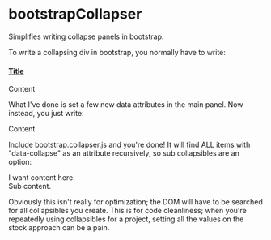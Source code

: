 bootstrapCollapser
==================

Simplifies writing collapse panels in bootstrap.

To write a collapsing div in bootstrap, you normally have to write:


  <div class="panel panel-default">
    <div class="panel-heading">
      <h4 class="panel-title">
        <a data-toggle="collapse" href="#collapseItem">
          Title
        </a>
      </h4>
    </div>
    <div id="collapseItem" class="panel-collapse collapse">
      <div class="panel-body">
        Content
      </div>
    </div>
  </div>

What I've done is set a few new data attributes in the main panel. Now instead, you just write:

  <div class="panel panel-primary" data-collapse="yes" data-collapseid="collapseItem" data-collapsetitle="Title" data-paneltype="default">
    Content
  </div>

Include bootstrap.collapser.js and you're done! It will find ALL items with "data-collapse" as an attribute recursively, so sub collapsibles are an option:

  <div class="panel panel-primary" data-collapse="yes" data-collapseid="test" data-collapsetitle="collapseTest" data-paneltype="default">
      I want content here.
      <div data-collapse="yes" data-collapseid="subtest" data-collapsetitle="collapseSubTest" data-paneltype="danger">
          Sub content.
      </div>
  </div>
  
Obviously this isn't really for optimization; the DOM will have to be searched for all collapsibles you create. This is for code cleanliness; when you're repeatedly using collapsibles for a project, setting all the values on the stock approach can be a pain.
